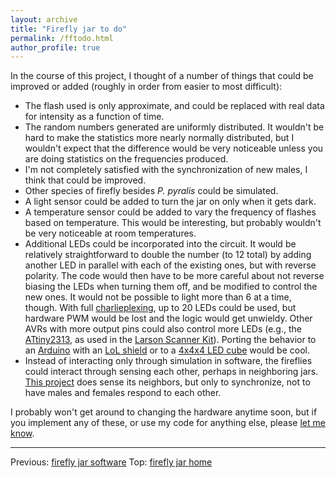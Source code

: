 ```yaml
---
layout: archive
title: "Firefly jar to do"
permalink: /fftodo.html
author_profile: true
---
```


In the course of this project, I thought of a number of things that could be
improved or added (roughly in order from easier to most difficult):

* The flash used is only approximate, and could be replaced with
  real data for intensity as a function of time.
* The random numbers generated are uniformly distributed.  It wouldn't be hard to make
  the statistics more nearly normally distributed, but I wouldn't
  expect that the difference would be very noticeable unless you are
  doing statistics on the frequencies produced.
* I'm not completely satisfied with the synchronization of new
  males, I think that could be improved.
* Other species of firefly besides _P. pyralis_ could be simulated.
* A light sensor could be added to turn the jar on only when it
  gets dark.
* A temperature sensor could be added to vary the frequency of
  flashes based on temperature.  This would be interesting, but
  probably wouldn't be very noticeable at room temperatures.
* Additional LEDs could be incorporated into the circuit.  It would be
  relatively straightforward to double the number (to 12 total) by
  adding another LED in parallel with each of the existing ones, but
  with reverse polarity.  The code would then have to be more careful
  about not reverse biasing the LEDs when turning them off, and be
  modified to control the new ones.  It would not be possible to light
  more than 6 at a time, though.  With full
  [charlieplexing][charlieplexing], up to 20 LEDs could be used, but
  hardware PWM would be lost and the logic would get unwieldy.  Other
  AVRs with more output pins could also control more LEDs (e.g., the
  [ATtiny2313][at2313], as used in the [Larson Scanner Kit][larson]).
  Porting the behavior to an [Arduino][arduino] with an [LoL
  shield][lol] or to a [4x4x4 LED cube][444] would be cool.
* Instead of interacting only through simulation in software, the
  fireflies could interact through sensing each other, perhaps in
  neighboring jars.  [This project][tinkerlog] does sense its
  neighbors, but only to synchronize, not to have males and females
  respond to each other.

I probably won't get around to changing the hardware anytime soon, but if you
implement any of these, or use my code for anything else, please
[let me know](https://hachyderm.io/@kajord).

[charlieplexing]: http://en.wikipedia.org/wiki/Charlieplexing
[at2313]: http://www.atmel.com/dyn/Products/Product_card.asp?part_id=3229
[larson]: http://www.evilmadscientist.com/article.php/larsonkit
[arduino]: http://arduino.cc
[lol]: <http://www.adafruit.com/index.php?main_page=product_info&cPath=17_21&products_id=286>
[444]: http://www.instructables.com/id/LED-Cube-4x4x4/
[tinkerlog]: http://tinkerlog.com/howto/synchronizing-firefly-how-to/

---

Previous: [firefly jar software](ffsoftware.html)
Top: [firefly jar home](firefly.html)
